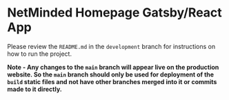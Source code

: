 # NetMinded Homepage Gatsby/React App

Please review the `README.md` in the `development` branch for instructions on how to run the project.

**Note - Any changes to the `main` branch will appear live on the production website. So the `main` branch should only be used for deployment of the `build` static files and not have other branches merged into it or commits made to it directly.**